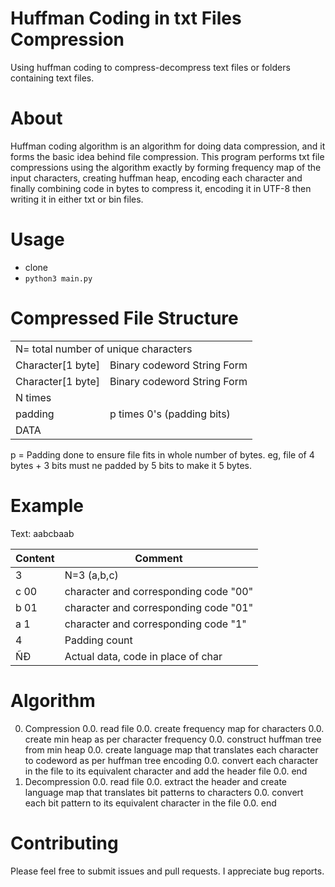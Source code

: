 # Huffman Coding in txt Files Compression
  Using huffman coding to compress-decompress text files or folders containing text files.
# About
  Huffman coding algorithm is an algorithm for doing data compression, and it forms the basic idea behind file compression. This program performs txt file compressions using the algorithm exactly by forming frequency map of the input characters, creating huffman heap, encoding each character and finally combining code in bytes to compress it, encoding it in UTF-8 then writing it in either txt or bin files.
# Usage
  - clone
  - `python3 main.py`
# Compressed File Structure
<table>
<tr> <td colspan="2">  N= total number of unique characters                      </td> </tr>
<tr> <td> Character[1 byte]   </td><td>  Binary codeword String Form             </td> </tr>
<tr> <td> Character[1 byte]   </td><td>  Binary codeword String Form             </td> </tr>
<tr> <td colspan="2">              N times                                       </td> </tr>
<tr> <td> padding             </td><td> p times 0's (padding bits)               </td> </tr>
<tr> <td colspan="2">  DATA                                                      </td> </tr>
</table>

p = Padding done to ensure file fits in whole number of bytes. eg, file of 4 bytes + 3 bits must ne padded by 5 bits to make it 5 bytes.
# Example
Text: aabcbaab

| Content                           | Comment                               |
|-----------------------------------|---------------------------------------|
|3                                  | N=3 (a,b,c)                           |
|c 00                               | character and corresponding code "00" |
|b 01                               | character and corresponding code "01" |
|a 1                                | character and corresponding code "1"  |
|4              		                | Padding count                         |
|ÑÐ                                 | Actual data, code in place of char    |
# Algorithm
0. Compression
  0.0. read file
  0.0. create frequency map for characters
  0.0. create min heap as per character frequency
  0.0. construct huffman tree from min heap
  0.0. create language map that translates each character to codeword as per huffman tree encoding
  0.0. convert each character in the file to its equivalent character and add the header file
  0.0. end
0. Decompression
  0.0. read file
  0.0. extract the header and create language map that translates bit patterns to characters
  0.0. convert each bit pattern to its equivalent character in the file
  0.0. end
# Contributing
Please feel free to submit issues and pull requests. I appreciate bug reports.

